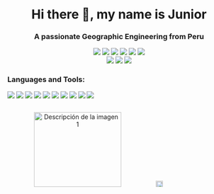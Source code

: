 
<h1 align="center">Hi there 👋, my name is Junior</h1>
<h3 align="center"> A passionate Geographic Engineering from Peru</h3>
<p align="center">
   <a href="https://www.linkedin.com/in/junior-antonio-calvo-monta%C3%B1ez-3a0897183/"><img src="https://img.shields.io/badge/LinkedIn-0077B5?style=for-the-badge&logo=linkedin&logoColor=white"></a> 
   <a href="https://twitter.com/junior_28_199"><img src="https://img.shields.io/badge/Twitter-1DA1F2?style=for-the-badge&logo=twitter&logoColor=white"></a>
   <a href="https://www.tiktok.com/@junior04281"><img src="https://img.shields.io/badge/tiktok-%23000000.svg?style=for-the-badge&logo=tiktok&logoColor=white"></a>
   <a href="https://www.youtube.com/channel/UCjpI-weZTSGThAeo8NI_PSA"><img src="https://img.shields.io/badge/youtube-%23FF0000.svg?&style=for-the-badge&logo=youtube&logoColor=white"></a>
   <a href="https://www.facebook.com/jhuniorr.anthhonyy"><img src="https://img.shields.io/badge/facebook-%23003E54.svg?style=for-the-badge&logo=facebook&logoColor=white"></a> 
   <a href="https://www.instagram.com/junior.calvo28/"><img src="https://img.shields.io/badge/instagram-%23E4405F.svg?style=for-the-badge&logo=instagram&logoColor=white"></a><br>
   <a href=""><img src="https://img.shields.io/badge/slack-%2350162D.svg?style=for-the-badge&logo=slack&logoColor=white"></a> 
   <a href=""><img src="https://img.shields.io/badge/Telegram-2CA5E0?style=for-the-badge&logo=telegram&logoColor=white"></a> 
   <a href=""><img src="https://img.shields.io/badge/Spotify-1ED760?&style=for-the-badge&logo=spotify&logoColor=white" ></a>
</p>

<h3 align="left">Languages and Tools:</h3>

   <a href=""><img src="https://img.shields.io/badge/-python-3670A0?style=for-the-badge&labelColor=black&logo=python&logoColor=ffdd54"></a>
   <a href=""><img src="https://img.shields.io/badge/-Javascript-F0DB4F?style=for-the-badge&labelColor=black&logo=javascript&logoColor=F0DB4F"></a>
   <a href=""><img src="https://img.shields.io/badge/-r-%23276DC3.svg?style=for-the-badge&labelColor=black&logo=r&logoColor=withe"></a>
   <a href=""><img src="https://img.shields.io/badge/-c++-%23F8F8F5.svg?style=for-the-badge&labelColor=black&logo=cplusplus&logoColor=#00599C"></a>
   <a href=""><img src="https://img.shields.io/badge/-html-%23E34F26.svg?style=for-the-badge&labelColor=black&logo=html5&logoColor=#00599C"></a>
    <a href=""><img src="https://img.shields.io/badge/-css-%231572B6.svg?style=for-the-badge&labelColor=black&logo=css3&logoColor=blue"></a>
   <a href=""><img src="https://img.shields.io/badge/git-%23F05032.svg?&style=for-the-badge&logo=git&logoColor=white"></a>
   <a href=""><img src="https://img.shields.io/badge/vsc-%23007ACC.svg?&style=for-the-badge&logo=visual%20studio%20code&logoColor=white"></a>
   <a href=""><img src="https://img.shields.io/badge/googlecolab-%23F9AB00.svg?&style=for-the-badge&logo=googlecolab&logoColor=white"></a>
   <a href=""><img src="https://img.shields.io/badge/rstudio-%2375AADB.svg?&style=for-the-badge&logo=rstudio&logoColor=black"></a>



<div style="display: flex;">
  <p align="center">
    <img src="https://user-images.githubusercontent.com/51866276/235061248-36767a6d-2d9b-4702-9078-a8c9f34266a9.png" alt="Descripción de la imagen 1" style="width: 70%;">
   <img src="https://user-images.githubusercontent.com/51866276/235063064-64495e15-7f01-4edf-bdaa-bbf397254c29.png" alt="Descripción de la imagen 2" style="width: 20%;">
   </p>
</div>


